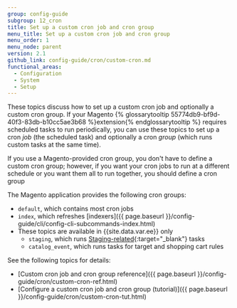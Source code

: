 ```yaml
---
group: config-guide
subgroup: 12_cron
title: Set up a custom cron job and cron group
menu_title: Set up a custom cron job and cron group
menu_order: 1
menu_node: parent
version: 2.1
github_link: config-guide/cron/custom-cron.md
functional_areas:
  - Configuration
  - System
  - Setup
---
```


These topics discuss how to set up a custom cron job and optionally a custom cron group. If your Magento {% glossarytooltip 55774db9-bf9d-40f3-83db-b10cc5ae3b68 %}extension{% endglossarytooltip %} requires scheduled tasks to run periodically, you can use these topics to set up a cron *job* (the scheduled task) and optionally a cron *group* (which runs custom tasks at the same time).

If you use a Magento-provided cron group, you don't have to define a custom cron group; however, if you want your cron jobs to run at a different schedule or you want them all to run together, you should define a cron group

The Magento application provides the following cron groups:

*	`default`, which contains most cron jobs
*	`index`, which refreshes [indexers]({{ page.baseurl }}/config-guide/cli/config-cli-subcommands-index.html)
*	These topics are available in {{site.data.var.ee}} only
	*	`staging`, which runs [Staging-related](http://docs.magento.com/m2/ee/user_guide/cms/content-staging.html){:target="_blank"} tasks
	*	`catalog_event`, which runs tasks for target and shopping cart rules

See the following topics for details:

*	[Custom cron job and cron group reference]({{ page.baseurl }}/config-guide/cron/custom-cron-ref.html)
*	[Configure a custom cron job and cron group (tutorial)]({{ page.baseurl }}/config-guide/cron/custom-cron-tut.html)
